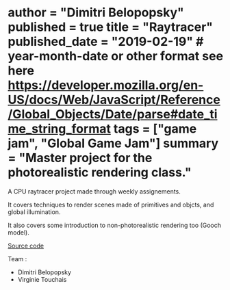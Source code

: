 author = "Dimitri Belopopsky"
published = true
title = "Raytracer"
published_date = "2019-02-19" # year-month-date or other format see here https://developer.mozilla.org/en-US/docs/Web/JavaScript/Reference/Global_Objects/Date/parse#date_time_string_format
tags = ["game jam", "Global Game Jam"]
summary = "Master project for the photorealistic rendering class."
=========

A CPU raytracer project made through weekly assignements.

It covers techniques to render scenes made of primitives and objcts, and global illumination.

It also covers some introduction to non-photorealistic rendering too (Gooch model).

[Source code](https://github.com/ShadowMitia/raytracer-upsud)

Team :
- Dimitri Belopopsky
- Virginie Touchais 


